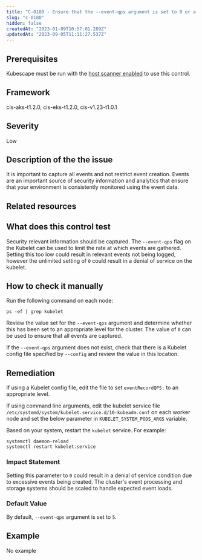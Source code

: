 ```yaml
---
title: "C-0180 - Ensure that the --event-qps argument is set to 0 or a level which ensures appropriate event capture"
slug: "c-0180"
hidden: false
createdAt: "2023-01-09T10:57:01.209Z"
updatedAt: "2023-09-05T11:11:27.537Z"
---
```

## Prerequisites
Kubescape must be run with the [host scanner enabled](../scanning.md#the-host-scanner) to use this control.
## Framework
cis-aks-t1.2.0, cis-eks-t1.2.0, cis-v1.23-t1.0.1
## Severity
Low
## Description of the the issue
It is important to capture all events and not restrict event creation. Events are an important source of security information and analytics that ensure that your environment is consistently monitored using the event data.
## Related resources

## What does this control test
Security relevant information should be captured. The `--event-qps` flag on the Kubelet can be used to limit the rate at which events are gathered. Setting this too low could result in relevant events not being logged, however the unlimited setting of `0` could result in a denial of service on the kubelet.
## How to check it manually
Run the following command on each node:

 
```
ps -ef | grep kubelet

```
 Review the value set for the `--event-qps` argument and determine whether this has been set to an appropriate level for the cluster. The value of `0` can be used to ensure that all events are captured.

 If the `--event-qps` argument does not exist, check that there is a Kubelet config file specified by `--config` and review the value in this location.
## Remediation
If using a Kubelet config file, edit the file to set `eventRecordQPS:` to an appropriate level.

 If using command line arguments, edit the kubelet service file `/etc/systemd/system/kubelet.service.d/10-kubeadm.conf` on each worker node and set the below parameter in `KUBELET_SYSTEM_PODS_ARGS` variable.

 Based on your system, restart the `kubelet` service. For example:

 
```
systemctl daemon-reload
systemctl restart kubelet.service

```
### Impact Statement
Setting this parameter to `0` could result in a denial of service condition due to excessive events being created. The cluster's event processing and storage systems should be scaled to handle expected event loads.
### Default Value
By default, `--event-qps` argument is set to `5`.
## Example
No example